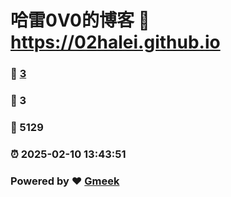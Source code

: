 # 哈雷0V0的博客 :link: https://02halei.github.io 
### :page_facing_up: [3](https://02halei.github.io/tag.html) 
### :speech_balloon: 3 
### :hibiscus: 5129 
### :alarm_clock: 2025-02-10 13:43:51 
### Powered by :heart: [Gmeek](https://github.com/Meekdai/Gmeek)
